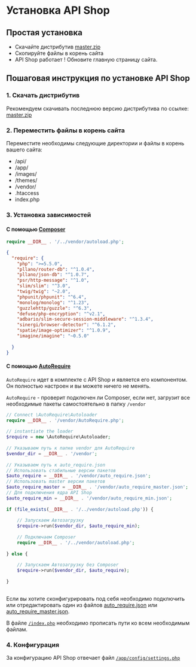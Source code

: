 # Установка API Shop
## Простая установка
- Скачайте дистрибутив [master.zip](https://github.com/pllano/api-shop/archive/master.zip)
- Скопируйте файлы в корень сайта
- API Shop работает ! Обновите главную страницу сайта.

## Пошаговая инструкция по установке API Shop
### 1. Скачать дистрибутив
Рекомендуем скачивать последнюю версию дистрибутива по ссылке: [master.zip](https://github.com/pllano/api-shop/archive/master.zip)
### 2. Переместить файлы в корень сайта
Переместите необходимы следующие директории и файлы в корень вашего сайта:
- /api/
- /app/
- /images/
- /themes/
- /vendor/
- .htaccess
- index.php
### 3. Установка зависимостей
#### С помощью [Composer](https://getcomposer.org/)
```php
require __DIR__ . '/../vendor/autoload.php';
```
```json
{
  "require": {
    "php": ">=5.5.0",
    "pllano/router-db": "^1.0.4",
    "pllano/json-db": "^1.0.7",
    "psr/http-message": "^1.0",
    "slim/slim": "^3.0",
    "twig/twig": "~2.0",
    "phpunit/phpunit": "^6.4",
    "monolog/monolog": "^1.23",
    "guzzlehttp/guzzle": "^6.3",
    "defuse/php-encryption": "^v2.1",
    "adbario/slim-secure-session-middleware": "^1.3.4",
    "sinergi/browser-detector": "^6.1.2",
    "spatie/image-optimizer": "^1.0.9",
    "imagine/imagine": "~0.5.0"
    
  }
}
```
#### С помощью [AutoRequire](https://github.com/pllano/auto-require)
`AutoRequire` идет в комплекте с API Shop и является его компонентом. Он полностью настроен и вы можете ничего не менять.

`AutoRequire` - проверит подключен ли Composer, если нет, загрузит все необходимые пакеты самостоятельно в папку `/vendor`
``` php
// Connect \AutoRequire\Autoloader
require __DIR__ . '/vendor/AutoRequire.php';
 
// instantiate the loader
$require = new \AutoRequire\Autoloader;
 
// Указываем путь к папке vendor для AutoRequire
$vendor_dir = __DIR__ . '/vendor';
 
// Указываем путь к auto_require.json
// Использовать стабильные версии пакетов
$auto_require = __DIR__ . '/vendor/auto_require.json';
// Использовать master версии пакетов
$auto_require_master = __DIR__ . '/vendor/auto_require_master.json';
// Для подключения ядра API Shop
$auto_require_min = __DIR__ . '/vendor/auto_require_min.json';
 
if (file_exists(__DIR__ . '/../vendor/autoload.php')) {
 
    // Запускаем Автозагрузку
    $require->run($vendor_dir, $auto_require_min);
 
    // Подключаем Composer
    require __DIR__ . '/../vendor/autoload.php';
 
} else {
 
    // Запускаем Автозагрузку без Composer
    $require->run($vendor_dir, $auto_require);
 
}
 
```
Если вы хотите сконфигурировать под себя необходимо подключить или отредактировать один из файлов [auto_require.json](https://github.com/pllano/auto-require/blob/master/auto_require.json) или [auto_require_master.json](https://github.com/pllano/auto-require/blob/master/auto_require_master.json).

В файле [`/index.php`](https://github.com/pllano/api-shop/blob/master/index.php) необходимо прописать пути ко всем необходимым файлам.

### 4. Конфигурация
За конфигурацию API Shop отвечает файл [`/app/config/settings.php`](https://github.com/pllano/api-shop/blob/master/app/config/settings.php)
 
